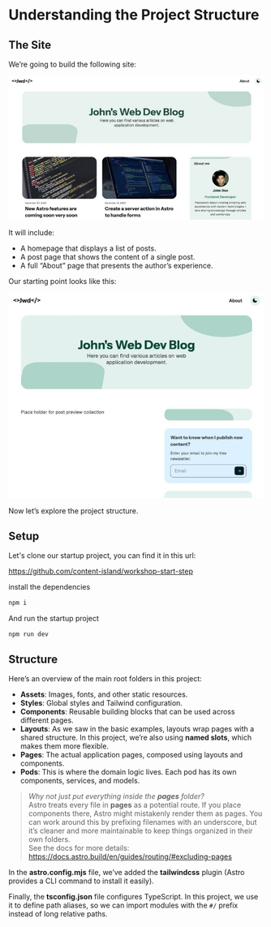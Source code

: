 # Understanding the Project Structure

## The Site

We’re going to build the following site:

![Full project, blog collection, minin about section](./content/01-full-project.jpg)

It will include:

- A homepage that displays a list of posts.
- A post page that shows the content of a single post.
- A full “About” page that presents the author’s experience.

Our starting point looks like this:

![Empty starter screenshot, no blog post list, no about mini card](./content/02-empty-starter.jpg)

Now let’s explore the project structure.

## Setup

Let's clone our startup project, you can find it in this url:

https://github.com/content-island/workshop-start-step

install the dependencies

```bash
npm i
```

And run the startup project

```
npm run dev
```

## Structure

Here’s an overview of the main root folders in this project:

- **Assets**: Images, fonts, and other static resources.
- **Styles**: Global styles and Tailwind configuration.
- **Components**: Reusable building blocks that can be used across different pages.
- **Layouts**: As we saw in the basic examples, layouts wrap pages with a shared structure. In this project, we’re also using **named slots**, which makes them more flexible.
- **Pages**: The actual application pages, composed using layouts and components.
- **Pods**: This is where the domain logic lives. Each pod has its own components, services, and models.

> _Why not just put everything inside the **pages** folder?_  
> Astro treats every file in **pages** as a potential route. If you place components there, Astro might mistakenly render them as pages. You can work around this by prefixing filenames with an underscore, but it’s cleaner and more maintainable to keep things organized in their own folders.  
> See the docs for more details: https://docs.astro.build/en/guides/routing/#excluding-pages

In the **astro.config.mjs** file, we’ve added the **tailwindcss** plugin (Astro provides a CLI command to install it easily).

Finally, the **tsconfig.json** file configures TypeScript. In this project, we use it to define path aliases, so we can import modules with the `#/` prefix instead of long relative paths.
